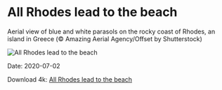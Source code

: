 # All Rhodes lead to the beach

Aerial view of blue and white parasols on the rocky coast of Rhodes, an island in Greece (© Amazing Aerial Agency/Offset by Shutterstock)

![All Rhodes lead to the beach](https://bing.com/th?id=OHR.RhodesIsland_EN-US9342527972_UHD.jpg&rf=LaDigue_UHD.jpg&pid=hp&w=1024&h=576)

Date: 2020-07-02

Download 4k: [All Rhodes lead to the beach](https://bing.com/th?id=OHR.RhodesIsland_EN-US9342527972_UHD.jpg&rf=LaDigue_UHD.jpg&pid=hp&w=3840&h=2160)

